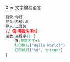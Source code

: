 
Xier 文字编程语言

```css
目录:你好
导入:系统:流
导入:工具包
// 值:整数名字=5
函数:主程序() {
    值:整数名字=5
    打印换行("Hello World!")
    打印换行("%d", integer)
}
```
